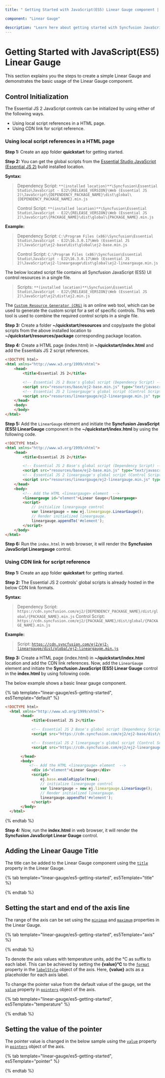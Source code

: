 ```yaml
---
title: " Getting Started with JavaScript(ES5) Linear Gauge component | Syncfusion "

component: "Linear Gauge"

description: "Learn here about getting started with Syncfusion JavaScript(ES5) Linear Gauge component, its elements, and more."
---
```


# Getting Started  with JavaScript(ES5) Linear Gauge

This section explains you the steps to create a simple Linear Gauge and demonstrates the basic usage of the Linear Gauge component.

## Control Initialization

The Essential JS 2 JavaScript controls can be initialized by using either of the following ways.

* Using local script references in a HTML page.
* Using CDN link for script reference.

### Using local script references in a HTML page

**Step 1:** Create an app folder **quickstart** for getting started.

**Step 2:** You can get the global scripts from the [Essential Studio JavaScript (Essential JS 2)](https://www.syncfusion.com/downloads/essential-js2) build installed location.

**Syntax:**
> Dependency Script: `**(installed location)**\Syncfusion\Essential Studio\JavaScript - EJ2\{RELEASE_VERSION}\Web (Essential JS 2)\JavaScript\{DEPENDENCY_PACKAGE_NAME}\dist\global\{DEPENDENCY_PACKAGE_NAME}.min.js`
>
> Control Script: `**(installed location)**\Syncfusion\Essential Studio\JavaScript - EJ2\{RELEASE_VERSION}\Web (Essential JS 2)\JavaScript\{PACKAGE_NAME}\dist\global\{PACKAGE_NAME}.min.js`

**Example:**
> Dependency Script: `C:\Program Files (x86)\Syncfusion\Essential Studio\JavaScript - EJ2\16.3.0.17\Web (Essential JS 2)\JavaScript\ej2-base\dist\global\ej2-base.min.js`
>
> Control Script: `C:\Program Files (x86)\Syncfusion\Essential Studio\JavaScript - EJ2\16.3.0.17\Web (Essential JS 2)\JavaScript\ej2-lineargauge\dist\global\ej2-lineargauge.min.js`

The below located script file contains all Syncfusion JavaScript (ES5) UI control resources in a single file.

> Scripts: `**(installed location)**\Syncfusion\Essential Studio\JavaScript - EJ2\{RELEASE_VERSION}\Web (Essential JS 2)\JavaScript\ej2\dist\ej2.min.js`

The [`Custom Resource Generator (CRG)`](https://crg.syncfusion.com/) is an online web tool, which can be used to generate the custom script for a set of specific controls. This web tool is used to combine the required control scripts in a single file.

**Step 3:** Create a folder **~/quickstart/resources** and copy/paste the global scripts from the above installed location to **~/quickstart/resources/package** corresponding package location.

**Step 4:** Create a HTML page (index.html) in **~/quickstart/index.html** and add the Essentials JS 2 script references.

```html
<!DOCTYPE html>
<html xmlns="http://www.w3.org/1999/xhtml">
    <head>
        <title>Essential JS 2</title>

        <!-- Essential JS 2 Base's global script (Dependency Script) -->
        <script src="resources/base/ej2-base.min.js" type="text/javascript"></script>
        <!-- Essential JS 2 lineargauge's global script (Control Script) -->
        <script src="resources/lineargauge/ej2-lineargauge.min.js" type="text/javascript"></script>
    </head>
    <body>
    </body>
</html>
```

**Step 5:** Add the `LinearGauge` element and initiate the **Syncfusion JavaScript (ES5) LinearGauge** component in the **~/quickstart/index.html** by using the following code.

```html
<!DOCTYPE html>
<html xmlns="http://www.w3.org/1999/xhtml">
    <head>
        <title>Essential JS 2</title>

        <!-- Essential JS 2 Base's global script (Dependency Script) -->
        <script src="resources/base/ej2-base.min.js" type="text/javascript"></script>
        <!-- Essential JS 2 lineargauge's global script (Control Script) -->
        <script src="resources/lineargauge/ej2-lineargauge.min.js" type="text/javascript"></script>
    </head>
    <body>
        <!-- Add the HTML <lineargauge> element  -->
        <lineargauge id="element">Linear Gauge</lineargauge>
        <script>
            // initialize lineargauge control
            var lineargauge = new ej.lineargauge.LinearGauge();
            // Render initialized lineargauge.
            lineargauge.appendTo('#element');
        </script>
    </body>
</html>
```

**Step 6:** Run the `index.html` in web browser, it will render the **Syncfusion JavaScript Lineargauge** control.

### Using CDN link for script reference

**Step 1:** Create an app folder **quickstart** for getting started.

**Step 2:** The Essential JS 2 controls' global scripts is already hosted in the below CDN link formats.

**Syntax:**

> Dependency Script: `https://cdn.syncfusion.com/ej2/{DEPENDENCY_PACKAGE_NAME}/dist/global/{PACKAGE_NAME}.min.js`
> Control Script: `https://cdn.syncfusion.com/ej2/{PACKAGE_NAME}/dist/global/{PACKAGE_NAME}.min.js`

**Example:**

> Script: [`https://cdn.syncfusion.com/ej2/ej2-lineargauge/dist/global/ej2-lineargauge.min.js`](https://cdn.syncfusion.com/ej2/ej2-lineargauge/dist/global/ej2-lineargauge.min.js)

**Step 3:** Create a HTML page (index.html) in **~/quickstart/index.html** location and add the CDN link references. Now, add the `LinearGauge` element and initiate the **Syncfusion JavaScript (ES5) Linear Gauge** control in the **index.html** by using following code.

The below example shows a basic linear gauge component.

{% tab template="linear-gauge/es5-getting-started", es5Template="default" %}

```html
<!DOCTYPE html>
  <html xmlns="http://www.w3.org/1999/xhtml">
       <head>
            <title>Essential JS 2</title>

            <!-- Essential JS 2 Base's global script (Dependency Script) -->
            <script src="https://cdn.syncfusion.com/ej2/ej2-base/dist/global/ej2-base.min.js" type="text/javascript"></script>

            <!-- Essential JS 2 lineargauge's global script (Control Script) -->
            <script src="https://cdn.syncfusion.com/ej2/ej2-lineargauge/dist/global/ej2-lineargauge.min.js" type="text/javascript"></script>

       </head>
       <body>
           <!-- Add the HTML <lineargauge> element  -->
            <div id="element">Linear Gauge</div>
            <script>
                ej.base.enableRipple(true);
                // initialize lineargauge control
                var lineargauge = new ej.lineargauge.LinearGauge();
                // Render initialized lineargauge.
                lineargauge.appendTo('#element');
            </script>
       </body>
  </html>
```

{% endtab %}

**Step 4:** Now, run the **index.html** in web browser, it will render the **Syncfusion JavaScript Linear Gauge** control.

## Adding the Linear Gauge Title

The title can be added to the Linear Gauge component using the [`title`](../api/linear-gauge/linearGaugeModel#title) property in the Linear Gauge.

{% tab template="linear-gauge/es5-getting-started", es5Template="title" %}

{% endtab %}

## Setting the start and end of the axis line

The range of the axis can be set using the [`minimum`](../api/linear-gauge/axis#minimum) and [`maximum`](../api/linear-gauge/axis#maximum) properties in the Linear Gauge.

{% tab template="linear-gauge/es5-getting-started", es5Template="axis" %}

{% endtab %}

To denote the axis values with temperature units, add the °C as suffix to each label. This can be achieved by setting the **{value}°C** to the [`format`](../api/linear-gauge/labelModel/#format) property in the [`labelStyle`](../api/linear-gauge/axis#labelstyle) object of the axis. Here, **{value}** acts as a placeholder for each axis label.

To change the pointer value from the default value of the gauge, set the [`value`](../api/linear-gauge/pointer/#value) property in [`pointers`](../api/linear-gauge/pointerModel/) object of the axis.

{% tab template="linear-gauge/es5-getting-started", es5Template="temperature" %}

{% endtab %}

## Setting the value of the pointer

The pointer value is changed in the below sample using the [`value`](../api/linear-gauge/pointer/#value) property in [`pointers`](../api/linear-gauge/pointer) object of the axis.

{% tab template="linear-gauge/es5-getting-started", es5Template="pointer" %}

{% endtab %}